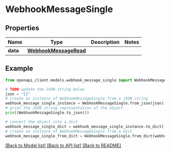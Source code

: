 # WebhookMessageSingle


## Properties

Name | Type | Description | Notes
------------ | ------------- | ------------- | -------------
**data** | [**WebhookMessageRead**](WebhookMessageRead.md) |  | 

## Example

```python
from openapi_client.models.webhook_message_single import WebhookMessageSingle

# TODO update the JSON string below
json = "{}"
# create an instance of WebhookMessageSingle from a JSON string
webhook_message_single_instance = WebhookMessageSingle.from_json(json)
# print the JSON string representation of the object
print(WebhookMessageSingle.to_json())

# convert the object into a dict
webhook_message_single_dict = webhook_message_single_instance.to_dict()
# create an instance of WebhookMessageSingle from a dict
webhook_message_single_from_dict = WebhookMessageSingle.from_dict(webhook_message_single_dict)
```
[[Back to Model list]](../README.md#documentation-for-models) [[Back to API list]](../README.md#documentation-for-api-endpoints) [[Back to README]](../README.md)


